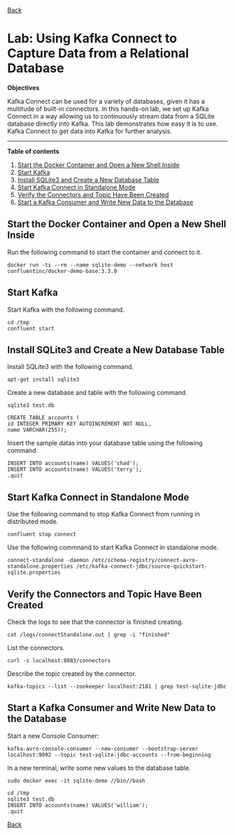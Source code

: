 [Back](/learn/apache-kafka/README.md)

# Lab: Using Kafka Connect to Capture Data from a Relational Database

**Objectives**

Kafka Connect can be used for a variety of databases, given it has a multitude of built-in connectors. In this hands-on lab, we set up Kafka Connect in a way allowing us to continuously stream data from a SQLite database directly into Kafka. This lab demonstrates how easy it is to use.<br />
Kafka Connect to get data into Kafka for further analysis.

-----------------
**Table of contents**
1. [Start the Docker Container and Open a New Shell Inside](#start-the-docker-container-and-open-a-new-shell-inside)
2. [Start Kafka](#start-kafka)
3. [Install SQLite3 and Create a New Database Table](#install-sqlite3-and-create-a-new-database-table)
4. [Start Kafka Connect in Standalone Mode](#start-kafka-connect-in-standalone-mode)
5. [Verify the Connectors and Topic Have Been Created](#verify-the-connectors-and-topic-have-been-created)
6. [Start a Kafka Consumer and Write New Data to the Database](#start-a-kafka-consumer-and-write-new-data-to-the-database)

## Start the Docker Container and Open a New Shell Inside
Run the following command to start the container and connect to it.

```
docker run -ti --rm --name sqlite-demo --network host confluentinc/docker-demo-base:3.3.0
```

## Start Kafka
Start Kafka with the following command.

```
cd /tmp
confluent start
```

## Install SQLite3 and Create a New Database Table
Install SQLite3 with the following command.

```
apt-get install sqlite3
```

Create a new database and table with the following command.

```
sqlite3 test.db
 
CREATE TABLE accounts (
id INTEGER PRIMARY KEY AUTOINCREMENT NOT NULL,
name VARCHAR(255));
```

Insert the sample datas into your database table using the following command.

```
INSERT INTO accounts(name) VALUES('chad');
INSERT INTO accounts(name) VALUES('terry');
.quit
```

## Start Kafka Connect in Standalone Mode
Use the following command to stop Kafka Connect from running in distributed mode.

```
confluent stop connect
```

Use the following commnand to start Kafka Connect in standalone mode.

```
connect-standalone -daemon /etc/schema-registry/connect-avro-standalone.properties /etc/kafka-connect-jdbc/source-quickstart-sqlite.properties
```

## Verify the Connectors and Topic Have Been Created
Check the logs to see that the connector is finished creating.

```
cat /logs/connectStandalone.out | grep -i "finished"

```

List the connectors.

```
curl -s localhost:8083/connectors

```

Describe the topic created by the connector.

```
kafka-topics --list --zookeeper localhost:2181 | grep test-sqlite-jdbc

```

## Start a Kafka Consumer and Write New Data to the Database
Start a new Console Consumer:

```
kafka-avro-console-consumer --new-consumer --bootstrap-server localhost:9092 --topic test-sqlite-jdbc-accounts --from-beginning
```

In a new terminal, write some new values to the database table.

```
sudo docker exec -it sqlite-demo //bin//bash

cd /tmp
sqlite3 test.db
INSERT INTO accounts(name) VALUES('william');
.quit
```

[Back](/learn/apache-kafka/README.md)